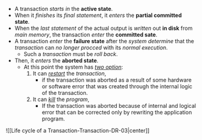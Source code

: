 - A transaction *starts in* the **active state**.
- When it *finishes* its *final statement*, it *enters* the **partial committed state**.
- When the *last statement* of the actual output is *written* out **in disk** from *main memory*, the transaction *enter* the **committed sate**.
- A transaction *enter* the **failure state** after the *system determine* that the *transaction* can *no longer procced* with its *normal execution*.
	- Such a *transaction* must be *roll back*.
- Then, it *enters* the **aborted state**.
	- At this point the system has <u>*two option*</u>:
		1. It can <u>*restart*</u> the *transaction*,
			- if the transaction was aborted as a result of some hardware or software error that was created through the internal logic of the transaction.
		2. It can <u>*kill*</u> the *program*,
			- If the transaction was aborted because of internal and logical error that can be corrected only by rewriting the application program.

![[Life cycle of a Transaction-Transaction-DR-03|center]]